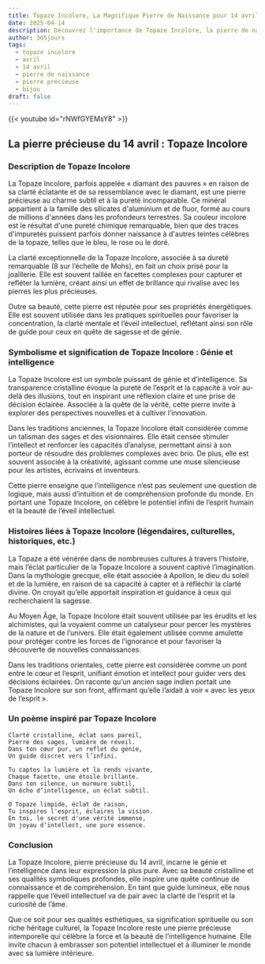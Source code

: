 ```yaml
---
title: Topaze Incolore, La Magnifique Pierre de Naissance pour 14 avril
date: 2025-04-14
description: Découvrez l'importance de Topaze Incolore, la pierre de naissance du 14 avril qui symbolise Génie et intelligence. Laissez sa beauté et sa signification illuminer votre journée.
author: 365jours
tags:
  - topaze incolore
  - avril
  - 14 avril
  - pierre de naissance
  - pierre précieuse
  - bijou
draft: false
---
```


{{< youtube id="rNWfGYEMsY8" >}}

## La pierre précieuse du 14 avril : Topaze Incolore

### Description de Topaze Incolore

La Topaze Incolore, parfois appelée « diamant des pauvres » en raison de sa clarté éclatante et de sa ressemblance avec le diamant, est une pierre précieuse au charme subtil et à la pureté incomparable. Ce minéral appartient à la famille des silicates d'aluminium et de fluor, formé au cours de millions d'années dans les profondeurs terrestres. Sa couleur incolore est le résultat d'une pureté chimique remarquable, bien que des traces d'impuretés puissent parfois donner naissance à d'autres teintes célèbres de la topaze, telles que le bleu, le rose ou le doré.

La clarté exceptionnelle de la Topaze Incolore, associée à sa dureté remarquable (8 sur l’échelle de Mohs), en fait un choix prisé pour la joaillerie. Elle est souvent taillée en facettes complexes pour capturer et refléter la lumière, créant ainsi un effet de brillance qui rivalise avec les pierres les plus précieuses.

Outre sa beauté, cette pierre est réputée pour ses propriétés énergétiques. Elle est souvent utilisée dans les pratiques spirituelles pour favoriser la concentration, la clarté mentale et l’éveil intellectuel, reflétant ainsi son rôle de guide pour ceux en quête de sagesse et de génie.

### Symbolisme et signification de Topaze Incolore : Génie et intelligence

La Topaze Incolore est un symbole puissant de génie et d’intelligence. Sa transparence cristalline évoque la pureté de l’esprit et la capacité à voir au-delà des illusions, tout en inspirant une réflexion claire et une prise de décision éclairée. Associée à la quête de la vérité, cette pierre invite à explorer des perspectives nouvelles et à cultiver l’innovation.

Dans les traditions anciennes, la Topaze Incolore était considérée comme un talisman des sages et des visionnaires. Elle était censée stimuler l’intellect et renforcer les capacités d’analyse, permettant ainsi à son porteur de résoudre des problèmes complexes avec brio. De plus, elle est souvent associée à la créativité, agissant comme une muse silencieuse pour les artistes, écrivains et inventeurs.

Cette pierre enseigne que l’intelligence n’est pas seulement une question de logique, mais aussi d’intuition et de compréhension profonde du monde. En portant une Topaze Incolore, on célèbre le potentiel infini de l’esprit humain et la beauté de l’éveil intellectuel.

### Histoires liées à Topaze Incolore (légendaires, culturelles, historiques, etc.)

La Topaze a été vénérée dans de nombreuses cultures à travers l’histoire, mais l’éclat particulier de la Topaze Incolore a souvent captivé l’imagination. Dans la mythologie grecque, elle était associée à Apollon, le dieu du soleil et de la lumière, en raison de sa capacité à capter et à réfléchir la clarté divine. On croyait qu’elle apportait inspiration et guidance à ceux qui recherchaient la sagesse.

Au Moyen Âge, la Topaze Incolore était souvent utilisée par les érudits et les alchimistes, qui la voyaient comme un catalyseur pour percer les mystères de la nature et de l’univers. Elle était également utilisée comme amulette pour protéger contre les forces de l’ignorance et pour favoriser la découverte de nouvelles connaissances.

Dans les traditions orientales, cette pierre est considérée comme un pont entre le cœur et l’esprit, unifiant émotion et intellect pour guider vers des décisions éclairées. On raconte qu’un ancien sage indien portait une Topaze Incolore sur son front, affirmant qu’elle l’aidait à voir « avec les yeux de l’esprit ».

### Un poème inspiré par Topaze Incolore

```
Clarté cristalline, éclat sans pareil,  
Pierre des sages, lumière de réveil.  
Dans ton cœur pur, un reflet du génie,  
Un guide discret vers l’infini.  

Tu captes la lumière et la rends vivante,  
Chaque facette, une étoile brillante.  
Dans ton silence, un murmure subtil,  
Un écho d’intelligence, un éclat subtil.  

O Topaze limpide, éclat de raison,  
Tu inspires l'esprit, éclaires la vision.  
En toi, le secret d'une vérité immense,  
Un joyau d’intellect, une pure essence.  
```

### Conclusion

La Topaze Incolore, pierre précieuse du 14 avril, incarne le génie et l’intelligence dans leur expression la plus pure. Avec sa beauté cristalline et ses qualités symboliques profondes, elle inspire une quête continue de connaissance et de compréhension. En tant que guide lumineux, elle nous rappelle que l’éveil intellectuel va de pair avec la clarté de l’esprit et la curiosité de l’âme.

Que ce soit pour ses qualités esthétiques, sa signification spirituelle ou son riche héritage culturel, la Topaze Incolore reste une pierre précieuse intemporelle qui célèbre la force et la beauté de l’intelligence humaine. Elle invite chacun à embrasser son potentiel intellectuel et à illuminer le monde avec sa lumière intérieure.